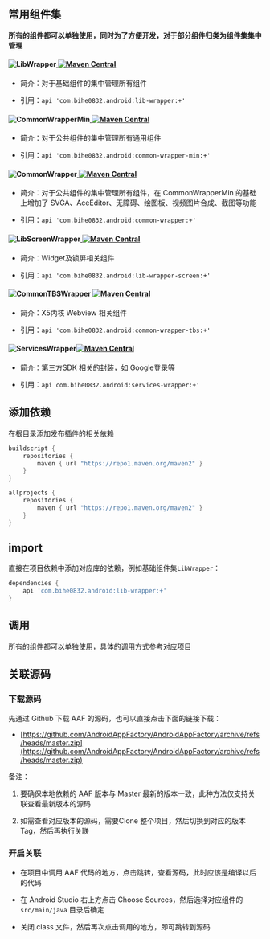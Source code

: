 ## 常用组件集

**所有的组件都可以单独使用，同时为了方便开发，对于部分组件归类为组件集集中管理** 

#### ![LibWrapper](https://img.shields.io/badge/AndroidAppFactory-LibWrapper-brightgreen)[ ![Maven Central](https://img.shields.io/maven-central/v/com.bihe0832.android/lib-wrapper) ](https://search.maven.org/artifact/com.bihe0832.android/lib-wrapper)


- 简介：对于基础组件的集中管理所有组件

- 引用：`api 'com.bihe0832.android:lib-wrapper:+'`

#### ![CommonWrapperMin](https://img.shields.io/badge/AndroidAppFactory-CommonWrapperMin-brightgreen)[ ![Maven Central](https://img.shields.io/maven-central/v/com.bihe0832.android/common-wrapper-min) ](https://search.maven.org/artifact/com.bihe0832.android/common-wrapper-min)

- 简介：对于公共组件的集中管理所有通用组件

- 引用：`api 'com.bihe0832.android:common-wrapper-min:+'`

    
#### ![CommonWrapper](https://img.shields.io/badge/AndroidAppFactory-CommonWrapper-brightgreen)[ ![Maven Central](https://img.shields.io/maven-central/v/com.bihe0832.android/common-wrapper) ](https://search.maven.org/artifact/com.bihe0832.android/common-wrapper)

- 简介：对于公共组件的集中管理所有组件，在 CommonWrapperMin 的基础上增加了 SVGA、AceEditor、无障碍、绘图板、视频图片合成、截图等功能

- 引用：`api 'com.bihe0832.android:common-wrapper:+'`


#### ![LibScreenWrapper](https://img.shields.io/badge/AndroidAppFactory-LibScreenWrapper-brightgreen)[ ![Maven Central](https://img.shields.io/maven-central/v/com.bihe0832.android/lib-wrapper-screen) ](https://search.maven.org/artifact/com.bihe0832.android/lib-wrapper-screen)


- 简介：Widget及锁屏相关组件

- 引用：`api 'com.bihe0832.android:lib-wrapper-screen:+'`

#### ![CommonTBSWrapper](https://img.shields.io/badge/AndroidAppFactory-CommonTBSWrapper-brightgreen)[ ![Maven Central](https://img.shields.io/maven-central/v/com.bihe0832.android/common-wrapper-tbs) ](https://search.maven.org/artifact/com.bihe0832.android/common-wrapper-tbs)


- 简介：X5内核 Webview 相关组件

- 引用：`api 'com.bihe0832.android:common-wrapper-tbs:+'`

#### ![ServicesWrapper](https://img.shields.io/badge/AndroidAppFactory-ServicesWrapper-brightgreen)[![Maven Central](https://img.shields.io/maven-central/v/com.bihe0832.android/services-wrapper)](https://img.shields.io/maven-central/v/com.bihe0832.android/services-wrapper)

- 简介：第三方SDK 相关的封装，如 Google登录等 

- 引用：`api com.bihe0832.android:services-wrapper:+'`


## 添加依赖

在根目录添加发布插件的相关依赖
```groovy
buildscript {  
    repositories {  
        maven { url "https://repo1.maven.org/maven2" }
    }  
}   

allprojects {  
    repositories {  
        maven { url "https://repo1.maven.org/maven2" }
    }  
}
```  

## import

直接在项目依赖中添加对应库的依赖，例如基础组件集`LibWrapper`：

```groovy
dependencies {
    api 'com.bihe0832.android:lib-wrapper:+'
}
```

## 调用

所有的组件都可以单独使用，具体的调用方式参考对应项目

## 关联源码

### 下载源码

先通过 Github 下载 AAF 的源码，也可以直接点击下面的链接下载：

- [https://github.com/AndroidAppFactory/AndroidAppFactory/archive/refs/heads/master.zip](https://github.com/AndroidAppFactory/AndroidAppFactory/archive/refs/heads/master.zip)

备注：

1. 要确保本地依赖的 AAF 版本与 Master 最新的版本一致，此种方法仅支持关联查看最新版本的源码

2. 如需查看对应版本的源码，需要Clone 整个项目，然后切换到对应的版本Tag，然后再执行关联

### 开启关联

- 在项目中调用 AAF 代码的地方，点击跳转，查看源码，此时应该是编译以后的代码

- 在 Android Studio 右上方点击 Choose Sources，然后选择对应组件的 `src/main/java` 目录后确定

- 关闭.class 文件，然后再次点击调用的地方，即可跳转到源码

